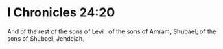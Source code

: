 # I Chronicles 24:20

And of the rest of the sons of Levi : of the sons of Amram, Shubael; of the sons of Shubael, Jehdeiah.

